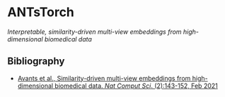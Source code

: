# ANTsTorch 

_Interpretable, similarity-driven multi-view embeddings from high-dimensional biomedical data_

## Bibliography

* [Avants et al., Similarity-driven multi-view embeddings from high-dimensional biomedical data.  _Nat Comput Sci_.  (2):143-152, Feb 2021](https://pubmed.ncbi.nlm.nih.gov/33796865/)
